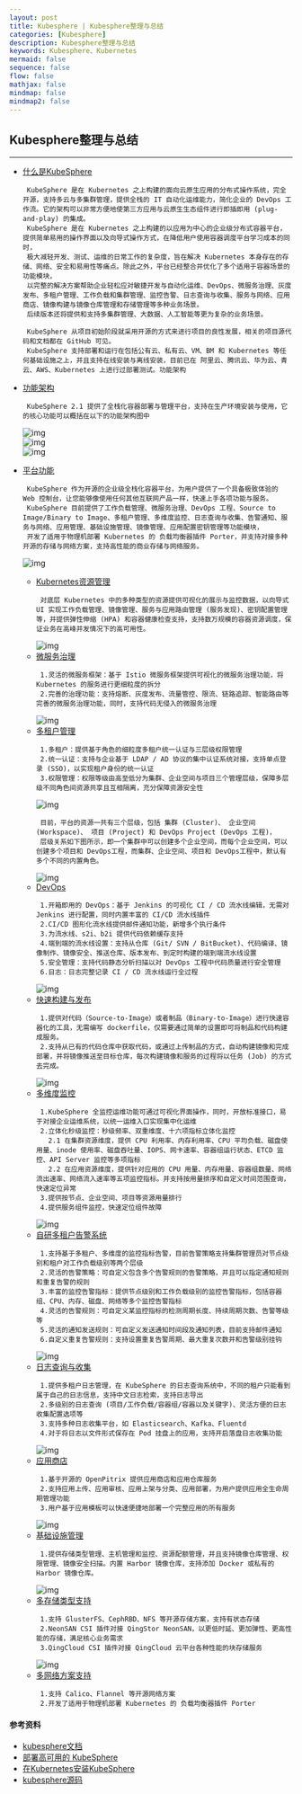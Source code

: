 ```yaml
---
layout: post
title: Kubesphere | Kubesphere整理与总结
categories: [Kubesphere]
description: Kubesphere整理与总结
keywords: Kubesphere、Kubernetes
mermaid: false
sequence: false
flow: false
mathjax: false
mindmap: false
mindmap2: false
---
```


## Kubesphere整理与总结

---------------
- [什么是KubeSphere]()
  ```.text
   KubeSphere 是在 Kubernetes 之上构建的面向云原生应用的分布式操作系统，完全开源，支持多云与多集群管理，提供全栈的 IT 自动化运维能力，简化企业的 DevOps 工作流。它的架构可以非常方便地使第三方应用与云原生生态组件进行即插即用 (plug-and-play) 的集成。
   KubeSphere 是在 Kubernetes 之上构建的以应用为中心的企业级分布式容器平台，提供简单易用的操作界面以及向导式操作方式，在降低用户使用容器调度平台学习成本的同时，
   极大减轻开发、测试、运维的日常工作的复杂度，旨在解决 Kubernetes 本身存在的存储、网络、安全和易用性等痛点。除此之外，平台已经整合并优化了多个适用于容器场景的功能模块，
   以完整的解决方案帮助企业轻松应对敏捷开发与自动化运维、DevOps、微服务治理、灰度发布、多租户管理、工作负载和集群管理、监控告警、日志查询与收集、服务与网络、应用商店、镜像构建与镜像仓库管理和存储管理等多种业务场景。
   后续版本还将提供和支持多集群管理、大数据、人工智能等更为复杂的业务场景。
  ```
  ```.text
   KubeSphere 从项目初始阶段就采用开源的方式来进行项目的良性发展，相关的项目源代码和文档都在 GitHub 可见。
   KubeSphere 支持部署和运行在包括公有云、私有云、VM、BM 和 Kubernetes 等任何基础设施之上，并且支持在线安装与离线安装，目前已在 阿里云、腾讯云、华为云、青云、AWS、Kubernetes 上进行过部署测试。功能架构
  ```

- [功能架构]()
  ```.text
   KubeSphere 2.1 提供了全栈化容器部署与管理平台，支持在生产环境安装与使用，它的核心功能可以概括在以下的功能架构图中
  ```
  ![img](/images/posts/kubesphere/微信截图_20240118144150.png)<br>
  ![img](/images/posts/kubesphere/20190910101703.png)<br>
  ![img](/images/posts/kubesphere/微信截图_20240118152152.png)<br>

- [平台功能]()
  ```.text
   KubeSphere 作为开源的企业级全栈化容器平台，为用户提供了一个具备极致体验的 Web 控制台，让您能够像使用任何其他互联网产品一样，快速上手各项功能与服务。
   KubeSphere 目前提供了工作负载管理、微服务治理、DevOps 工程、Source to Image/Binary to Image、多租户管理、多维度监控、日志查询与收集、告警通知、服务与网络、应用管理、基础设施管理、镜像管理、应用配置密钥管理等功能模块，
   开发了适用于物理机部署 Kubernetes 的 负载均衡器插件 Porter，并支持对接多种开源的存储与网络方案，支持高性能的商业存储与网络服务。
  ```
  ![img](/images/posts/kubesphere/微信截图_20240118144334.png)
    - [Kubernetes资源管理]()
      ```.text
       对底层 Kubernetes 中的多种类型的资源提供可视化的展示与监控数据，以向导式 UI 实现工作负载管理、镜像管理、服务与应用路由管理 (服务发现)、密钥配置管理等，并提供弹性伸缩 (HPA) 和容器健康检查支持，支持数万规模的容器资源调度，保证业务在高峰并发情况下的高可用性。
      ```
      ![img](/images/posts/kubesphere/微信截图_20240118144451.png)
    - [微服务治理]()
      ```.text
       1.灵活的微服务框架：基于 Istio 微服务框架提供可视化的微服务治理功能，将 Kubernetes 的服务进行更细粒度的拆分
       2.完善的治理功能：支持熔断、灰度发布、流量管控、限流、链路追踪、智能路由等完善的微服务治理功能，同时，支持代码无侵入的微服务治理
      ```
      ![img](/images/posts/kubesphere/微信截图_20240118144601.png)
    - [多租户管理]()
      ```.text
       1.多租户：提供基于角色的细粒度多租户统一认证与三层级权限管理
       2.统一认证：支持与企业基于 LDAP / AD 协议的集中认证系统对接，支持单点登录 (SSO)，以实现租户身份的统一认证
       3.权限管理：权限等级由高至低分为集群、企业空间与项目三个管理层级，保障多层级不同角色间资源共享且互相隔离，充分保障资源安全性
      ```
      ![img](/images/posts/kubesphere/微信截图_20240118144655.png)
      ```.text
       目前，平台的资源一共有三个层级，包括 集群 (Cluster)、 企业空间 (Workspace)、 项目 (Project) 和 DevOps Project (DevOps 工程)，
       层级关系如下图所示，即一个集群中可以创建多个企业空间，而每个企业空间，可以创建多个项目和 DevOps工程，而集群、企业空间、项目和 DevOps工程中，默认有多个不同的内置角色。
      ```
      ![img](/images/posts/kubesphere/微信截图_20240118150141.png)
    - [DevOps]()
      ```.text
       1.开箱即用的 DevOps：基于 Jenkins 的可视化 CI / CD 流水线编辑，无需对 Jenkins 进行配置，同时内置丰富的 CI/CD 流水线插件
       2.CI/CD 图形化流水线提供邮件通知功能，新增多个执行条件
       3.为流水线、s2i、b2i 提供代码依赖缓存支持
       4.端到端的流水线设置：支持从仓库 (Git/ SVN / BitBucket)、代码编译、镜像制作、镜像安全、推送仓库、版本发布、到定时构建的端到端流水线设置
       5.安全管理：支持代码静态分析扫描以对 DevOps 工程中代码质量进行安全管理
       6.日志：日志完整记录 CI / CD 流水线运行全过程
      ```
      ![img](/images/posts/kubesphere/微信截图_20240118144808.png)
    - [快速构建与发布]()
      ```.text
       1.提供对代码（Source-to-Image）或者制品（Binary-to-Image）进行快速容器化的工具，无需编写 dockerfile，仅需要通过简单的设置即可将制品和代码构建成服务。
       2.支持从已有的代码仓库中获取代码，或通过上传制品的方式，自动构建镜像和完成部署，并将镜像推送至目标仓库，每次构建镜像和服务的过程将以任务 (Job) 的方式去完成。
      ```
      ![img](/images/posts/kubesphere/微信截图_20240118144858.png)
    - [多维度监控]()
      ```.text
       1.KubeSphere 全监控运维功能可通过可视化界面操作，同时，开放标准接口，易于对接企业运维系统，以统一运维入口实现集中化运维
       2.立体化秒级监控：秒级频率、双重维度、十六项指标立体化监控
         2.1 在集群资源维度，提供 CPU 利用率、内存利用率、CPU 平均负载、磁盘使用量、inode 使用率、磁盘吞吐量、IOPS、网卡速率、容器组运行状态、ETCD 监控、API Server 监控等多项指标
         2.2 在应用资源维度，提供针对应用的 CPU 用量、内存用量、容器组数量、网络流出速率、网络流入速率等五项监控指标。并支持按用量排序和自定义时间范围查询，快速定位异常
       3.提供按节点、企业空间、项目等资源用量排行
       4.提供服务组件监控，快速定位组件故障
      ```
      ![img](/images/posts/kubesphere/微信截图_20240118145016.png)
    - [自研多租户告警系统]()
      ```.text
       1.支持基于多租户、多维度的监控指标告警，目前告警策略支持集群管理员对节点级别和租户对工作负载级别等两个层级
       2.灵活的告警策略：可自定义包含多个告警规则的告警策略，并且可以指定通知规则和重复告警的规则
       3.丰富的监控告警指标：提供节点级别和工作负载级别的监控告警指标，包括容器组、CPU、内存、磁盘、网络等多个监控告警指标
       4.灵活的告警规则：可自定义某监控指标的检测周期长度、持续周期次数、告警等级等
       5.灵活的通知发送规则：可自定义发送通知时间段及通知列表，目前支持邮件通知
       6.自定义重复告警规则：支持设置重复告警周期、最大重复次数并和告警级别挂钩
      ```
      ![img](/images/posts/kubesphere/微信截图_20240118145131.png)
    - [日志查询与收集]()
      ```.text
       1.提供多租户日志管理，在 KubeSphere 的日志查询系统中，不同的租户只能看到属于自己的日志信息，支持中文日志检索，支持日志导出
       2.多级别的日志查询 (项目/工作负载/容器组/容器以及关键字)、灵活方便的日志收集配置选项等
       3.支持多种日志收集平台，如 Elasticsearch、Kafka、Fluentd
       4.对于将日志以文件形式保存在 Pod 挂盘上的应用，支持开启落盘日志收集功能
      ```
      ![img](/images/posts/kubesphere/微信截图_20240118145241.png)
    - [应用商店]()
      ```.text
       1.基于开源的 OpenPitrix 提供应用商店和应用仓库服务
       2.支持应用上传、应用审核、应用上架与分类、应用部署，为用户提供应用全生命周期管理功能
       3.用户基于应用模板可以快速便捷地部署一个完整应用的所有服务
      ```
      ![img](/images/posts/kubesphere/微信截图_20240118145340.png)
    - [基础设施管理]()
      ```.text
       1.提供存储类型管理、主机管理和监控、资源配额管理，并且支持镜像仓库管理、权限管理、镜像安全扫描。内置 Harbor 镜像仓库，支持添加 Docker 或私有的 Harbor 镜像仓库。
      ```
      ![img](/images/posts/kubesphere/微信截图_20240118145425.png)
    - [多存储类型支持]()
      ```.text
       1.支持 GlusterFS、CephRBD、NFS 等开源存储方案，支持有状态存储
       2.NeonSAN CSI 插件对接 QingStor NeonSAN，以更低时延、更加弹性、更高性能的存储，满足核心业务需求
       3.QingCloud CSI 插件对接 QingCloud 云平台各种性能的块存储服务
      ```
      ![img](/images/posts/kubesphere/微信截图_20240118145519.png)
    - [多网络方案支持]()
      ```.text
       1.支持 Calico、Flannel 等开源网络方案
       2.开发了适用于物理机部署 Kubernetes 的 负载均衡器插件 Porter
      ```








#### 参考资料
- [kubesphere文档](https://www.kubesphere.io/)
- [部署高可用的 KubeSphere](https://v2-1.docs.kubesphere.io/docs/zh-CN/installation/multi-node/)
- [在Kubernetes安装KubeSphere](https://v2-1.docs.kubesphere.io/docs/zh-CN/installation/install-on-k8s/)
- [kubesphere源码](https://github.com/kubesphere/kubesphere)

